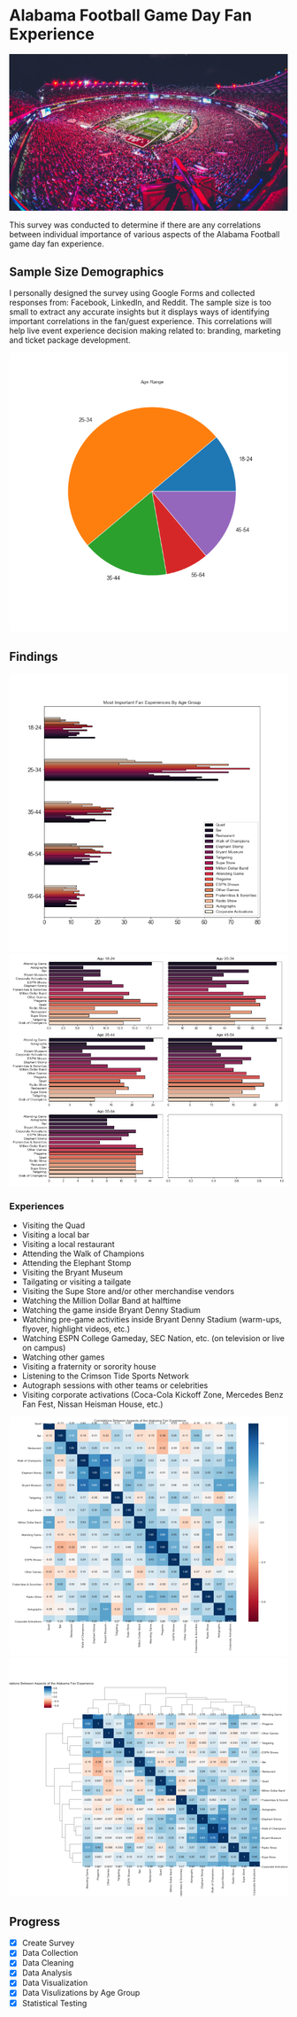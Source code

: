 # Alabama Football Game Day Fan Experience
![Bryant-Denny Stadium](images/stadium.png)

This survey was conducted to determine if there are any correlations between individual importance of various aspects of the Alabama Football game day fan experience.

## Sample Size Demographics
I personally designed the survey using Google Forms and collected responses from: Facebook, LinkedIn, and Reddit. The sample size is too small to extract any accurate insights but it displays ways of identifying important correlations in the fan/guest experience. This correlations will help live event experience decision making related to: branding, marketing and ticket package development.

![Age](images/age.png)

## Findings
![Ages Grouped](images/age_grouped.png)
![Ages Seperate](images/age_seperate.png)

### Experiences
- Visiting the Quad
- Visiting a local bar
- Visiting a local restaurant
- Attending the Walk of Champions
- Attending the Elephant Stomp
- Visiting the Bryant Museum
- Tailgating or visiting a tailgate 
- Visiting the Supe Store and/or other merchandise vendors
- Watching the Million Dollar Band at halftime
- Watching the game inside Bryant Denny Stadium
- Watching pre-game activities inside Bryant Denny Stadium (warm-ups, flyover, highlight videos, etc.)
- Watching ESPN College Gameday, SEC Nation, etc. (on television or live on campus) 
- Watching other games
- Visiting a fraternity or sorority house
- Listening to the Crimson Tide Sports Network
- Autograph sessions with other teams or celebrities
- Visiting corporate activations (Coca-Cola Kickoff Zone, Mercedes Benz Fan Fest, Nissan Heisman House, etc.)

![Corr Matrix](images/corrmatrix.png)
![Clustermap](images/clustermap.png)

## Progress
- [x] Create Survey
- [x] Data Collection
- [x] Data Cleaning
- [x] Data Analysis
- [x] Data Visualization
- [x] Data Visulizations by Age Group
- [x] Statistical Testing
